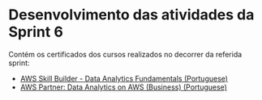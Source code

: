 # Desenvolvimento das atividades da Sprint 6

Contém os certificados dos cursos realizados no decorrer da  referida sprint:

- [AWS Skill Builder - Data Analytics Fundamentals (Portuguese)](https://github.com/telmacarvalho/programa_de_bolsas_compass/blob/main/Sprint%206/Certificados/Certificado%20Data%20Analytics%20Fundamentals.pdf)
- [AWS Partner: Data Analytics on AWS (Business) (Portuguese)](https://github.com/telmacarvalho/programa_de_bolsas_compass/blob/main/Sprint%206/Certificados/Certificado%20Data%20Analytics%20on%20AWS%20(Business).pdf)
<!-- - AWS Skill Builder - Introduction to Amazon Kinesis Streams
- AWS Skill Builder - Introduction to Amazon Kinesis Analytics
- AWS Skill Builder - Introduction to Amazon Elastic MapReduce (EMR) (Portuguese)
- AWS Skill Builder - Introduction to Amazon Athena (Portuguese)
- AWS Skill Builder - Introduction to Amazon Quicksight (Portuguese)
- AWS Skill Builder - Introduction to AWS IoT Analytics
- AWS Skill Builder - Getting Started with Amazon Redshift
- AWS Skill Builder - Deep Dive into Concepts and Tools for Analyzing Streaming Data (Portuguese)
- AWS Skill Builder - Best Practices for Data Warehousing with Amazon Redshift (Portuguese)
- AWS Skill Builder - Serverless Analytics (Portuguese)
- AWS Skill Builder - Why Analytics for Games (Portuguese) -->